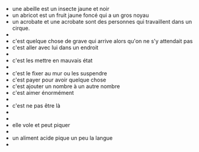 - une abeille est un insecte jaune et noir
- un abricot est un fruit jaune foncé qui a un gros noyau
- un acrobate et une acrobate sont des personnes qui travaillent dans un cirque.
-
- c'est quelque chose de grave qui arrive alors qu'on ne s'y attendait pas
- c'est aller avec lui dans un endroit
-
- c'est les mettre en mauvais état
-
- c'est le fixer au mur ou les suspendre
- c'est payer pour avoir quelque chose
- c'est ajouter un nombre à un autre nombre
- c'est aimer énormément
-
- c'est ne pas être là
-
-
- elle vole et peut piquer
-
- un aliment acide pique un peu la langue
-